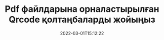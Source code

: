 ---
############################# Static ############################
layout: "auto-gen-signature"
date: 2022-03-01T15:12:22
draft: false
operation: Delete
signaturetype: Qrcode
fileformat: Pdf
productName: .NET
lang: kk
productCode: net
otherformats: pdf doc docx docm dot dotm dotx odt ott rtf xls xlsx xlsm xlsb csv ods ots xltx xltm ppt pptx pps ppsx odp otp potx potm pptm ppsm
breadcrumb: Put Qrcode signature on Pdf for C#

############################# Head ############################
head_title: "Qrcode қолтаңбаларды Pdf файлдарынан C# арқылы жою"
head_description: "Қол қойылған Pdf құжаттарынан арнайы Qrcode қолтаңбаларын жою қысқа .NET кодымен оңай орындалуы мүмкін."

############################# Header ############################
title: "Pdf файлдарына орналастырылған Qrcode қолтаңбаларды жойыңыз"
description: "Pdf құжаттарынан әртүрлі Qrcode қолтаңбаларды жойыңыз. Qrcode қолтаңбаларын жою қарапайым C# кодын қажет етеді."
bg_image: "https://cms.admin.containerize.com/templates/aspose/App_Themes/V3/images/bg/header1.png"
bg_overlay: false
button:
    enable: true

############################# SubMenu ############################
submenu:
    enable: true

    left:
        img_alt: "GroupDocs.Signature for .NET"
        image: "https://cms.admin.containerize.com/templates/groupdocs/images/product-logos/90x90-noborder/groupdocs-signature-net.png"
        product: "GroupDocs.Signature"
        platform: ".NET"



############################# About ############################
about:
    enable: true
    title: "GroupDocs.Signature for .NET API мүмкіндіктері туралы ақпарат алыңыз"
    content: |
        [GroupDocs.Signature for .NET](https://products.groupdocs.com/signature/net/) API электрондық қолтаңбалар арқылы құжаттарды өңдеудің көптеген жолдарын ұсынады. Мәтіндер, суреттер, цифрлық сертификаттар, штрих-кодтар, QR-кодтар, мөрлер немесе метадеректер сияқты сандық қолтаңбалар қол жетімді. Тұтынушылар PDF файлдарында, MS Word құжаттарында, MS Excel жұмыс кітаптарында, MS PowerPoint презентацияларында, Adobe Photoshop файлдарында және әртүрлі кескін пішімдерінде цифрлық қолтаңбаларды қосу, жою, жаңарту, тексеру немесе іздеу мүмкіндігіне ие. Пайдалы мүмкіндіктер мен параметрлердің үлкен саны берілген.
    

############################# Steps ############################
steps:
    enable: true
    title_left: "Qrcode қолтаңбаларды Pdf құжатынан қалай жоюға болады"
    content_left: |
        [GroupDocs.Signature for .NET](https://products.groupdocs.com/signature/net/) кодтың бірнеше жолы бар Qrcode қолтаңбаларының Pdf құжатын тазалауға арналған пайдалы мүмкіндікті қамтамасыз етеді.
        
        * Біріншіден, конструктор параметрі ретінде құжатқа жол беретін Signature нысанын жасаңыз.
        * Содан кейін сәйкес қолтаңба нысанын жасаңыз және оның бірегей идентификаторын орнатыңыз.
        * Осыдан кейін жойылуы керек қолтаңба нысанын өткізетін Delete әдісін шақырыңыз.
        * Соңында, операция нәтижелерін өңдеу.

    title_right: "Жүйе талаптары"
    content_right: |
        GroupDocs.Signature for .NET барлық негізгі платформалар мен операциялық жүйелерде қолдау көрсетеді. Төмендегі кодты орындамас бұрын, жүйеде келесі алғышарттар орнатылғанына көз жеткізіңіз.

        * Операциялық жүйелер: Microsoft Windows, Linux, MacOS
        * Әзірлеу орталары: Microsoft Visual Studio, Xamarin, MonoDevelop
        * Frameworks: .NET Framework, .NET Standard, .NET Core, Mono
        * GroupDocs.Signature for .NET соңғы нұсқасын [Nuget](https://www.nuget.org/packages/groupdocs.signature) ішінен жүктеп алыңыз.
         
    code: |
        ```csharp    
                
        // Set up input Pdf file
        string filePath = "input.pdf";

        // Instantiate Signature for input file
        using (GroupDocs.Signature.Signature signature = new GroupDocs.Signature.Signature(filePath))
        {
                // Id of signature which is supposed to be deleted
                // such Id may be obtained as result of search operation
                string id = "eff64a14-dad9-47b0-88e5-2ee4e3604e71";

                // provide signature features to delete
                // set up particular signature id
                QrCodeSignature signatureToDelete = new QrCodeSignature(id);

                // delete signature
                bool deleteResult = signature.Delete(signatureToDelete);

                // process deletion result
                if (deleteResult)
                {
                    Console.WriteLine("Signature was deleted successfully!");
                }
        }
        ```

############################# Demos ############################
demos:
    enable: true
    title: "Qrcode қолтаңбаларымен тікелей демо арқылы қол қою"
    content: |
       Дәл қазір [GroupDocs.Signature қолданбасы](https://products.groupdocs.app/signature/family) веб-сайтына кіру арқылы Pdf файлына әртүрлі электрондық қолтаңбаларды қосыңыз.          

############################# More Formats ############################
more_formats:
    enable: true
    title: "Qrcode қолтаңбаларыңызды C# арқылы жойыңыз"
    content: |
        "Әр түрлі құжат форматтарына қосылған электрондық қолтаңбаларды жою. Қосымша кодсыз қолтаңбаларды жылдам жойыңыз."
    format: 
       
       
back_to_top:
    enable: true
---